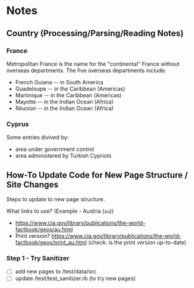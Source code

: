 # Notes

## Country (Processing/Parsing/Reading Notes)

### France

Metropolitan France is the name for the "continental" France without overseas departments.
The five overseas departments include:

- French Guiana -- in South America
- Guadeloupe -- in the Caribbean (Americas)
- Martinique -- in the Caribbean (Americas)
- Mayotte -- in the Indian Ocean (Africa)
- Réunion -- in the Indian Ocean (Africa)

### Cyprus

Some entries divived by:

- area under government control
- area administered by Turkish Cypriots





## How-To Update Code for New Page Structure / Site Changes

Steps to update to new page structure.

What links to use? (Example - Austria (`au`))

- <https://www.cia.gov/library/publications/the-world-factbook/geos/au.html>
- Print version? <https://www.cia.gov/library/publications/the-world-factbook/geos/print_au.html> (check: is the print version up-to-date)


### Step 1 - Try Sanitizer

- [ ] add new pages to /test/data/src
- [ ] update /test/test_sanitizer.rb  (to try new pages)
